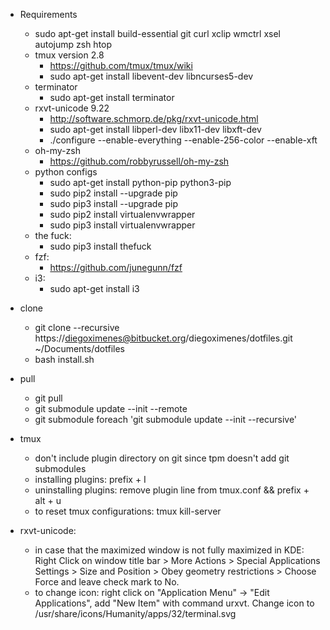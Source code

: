 - Requirements  
    - sudo apt-get install build-essential git curl xclip wmctrl xsel autojump zsh htop  
    - tmux version 2.8  
        - https://github.com/tmux/tmux/wiki  
        - sudo apt-get install libevent-dev libncurses5-dev  
    - terminator  
        - sudo apt-get install terminator  
    - rxvt-unicode 9.22  
        - http://software.schmorp.de/pkg/rxvt-unicode.html  
        - sudo apt-get install libperl-dev libx11-dev libxft-dev  
        - ./configure --enable-everything --enable-256-color --enable-xft  
    - oh-my-zsh  
        - https://github.com/robbyrussell/oh-my-zsh  
    - python configs  
        - sudo apt-get install python-pip python3-pip  
        - sudo pip2 install --upgrade pip  
        - sudo pip3 install --upgrade pip  
        - sudo pip2 install virtualenvwrapper  
        - sudo pip3 install virtualenvwrapper  
    - the fuck:  
        - sudo pip3 install thefuck  
    - fzf:  
        - https://github.com/junegunn/fzf  
    - i3:  
        - sudo apt-get install i3  

- clone  
    - git clone --recursive https://diegoximenes@bitbucket.org/diegoximenes/dotfiles.git ~/Documents/dotfiles  
    - bash install.sh  

- pull  
    - git pull  
    - git submodule update --init --remote  
    - git submodule foreach 'git submodule update --init --recursive'  

- tmux  
    - don't include plugin directory on git since tpm doesn't add git submodules  
    - installing plugins: prefix + I  
    - uninstalling plugins: remove plugin line from tmux.conf && 
    prefix + alt + u  
    - to reset tmux configurations: tmux kill-server  

- rxvt-unicode:  
    - in case that the maximized window is not fully maximized in KDE: 
    Right Click on 
    window title bar > More Actions > Special Applications Settings > Size and 
    Position > Obey geometry restrictions > Choose Force and leave check mark 
    to No.  
    - to change icon: right click on "Application Menu" -> "Edit Applications",
    add "New Item" with command urxvt. Change icon to 
    /usr/share/icons/Humanity/apps/32/terminal.svg    
